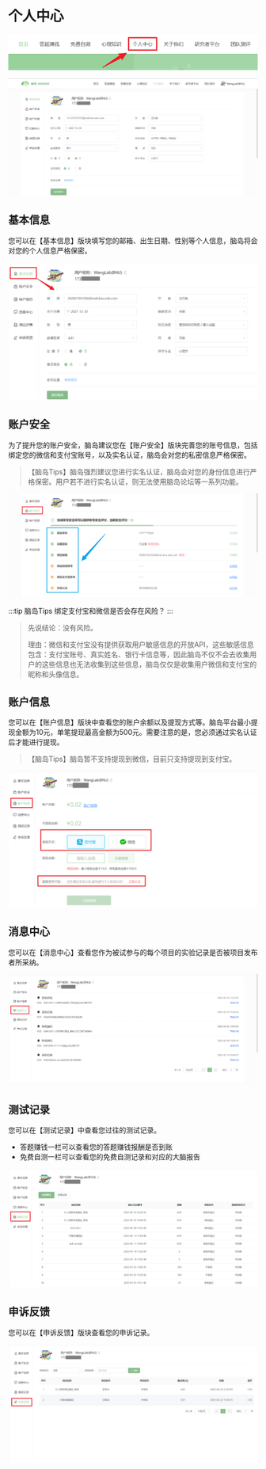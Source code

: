 # 个人中心 <!-- {docsify-ignore-all} -->

![](imgs/image-20220301121557098.png)

![](imgs/image-20220301123740757.png)

## 基本信息
您可以在【基本信息】版块填写您的邮箱、出生日期、性别等个人信息，脑岛将会对您的个人信息严格保密。

![](imgs/image-20220301124627619.png)

## 账户安全

为了提升您的账户安全，脑岛建议您在【账户安全】版块完善您的账号信息，包括绑定您的微信和支付宝账号，以及实名认证，脑岛会对您的私密信息严格保密。

> 【脑岛Tips】脑岛强烈建议您进行实名认证，脑岛会对您的身份信息进行严格保密。用户若不进行实名认证，则无法使用脑岛论坛等一系列功能。

![](imgs/image-20220301125737674.png)

:::tip 脑岛Tips
绑定支付宝和微信是否会存在风险？
:::

>
> 先说结论：没有风险。
>
> 理由：微信和支付宝没有提供获取用户敏感信息的开放API，这些敏感信息包含：支付宝账号、真实姓名、银行卡信息等，因此脑岛不仅不会去收集用户的这些信息也无法收集到这些信息，脑岛仅仅是收集用户微信和支付宝的昵称和头像信息。

## 账户信息
您可以在【账户信息】版块中查看您的账户余额以及提现方式等。脑岛平台最小提现金额为10元，单笔提现最高金额为500元。需要注意的是，您必须通过实名认证后才能进行提现。

> 【脑岛Tips】脑岛暂不支持提现到微信，目前只支持提现到支付宝。

![](imgs/image-20220301132326201.png)

## 消息中心
您可以在【消息中心】查看您作为被试参与的每个项目的实验记录是否被项目发布者所采纳。

![](imgs/image-20220301132457457.png)

## 测试记录
您可以在【测试记录】中查看您过往的测试记录。
* 答题赚钱一栏可以查看您的答题赚钱报酬是否到账
* 免费自测一栏可以查看您的免费自测记录和对应的大脑报告

![](imgs/image-20220301134743104.png)

## 申诉反馈
您可以在【申诉反馈】版块查看您的申诉记录。

![](imgs/image-20220301134915799.png)